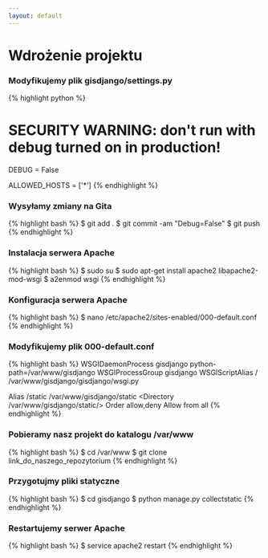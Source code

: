 ```yaml
---
layout: default
---
```


# Wdrożenie projektu

### Modyfikujemy plik gisdjango/settings.py
{% highlight python %}
# SECURITY WARNING: don't run with debug turned on in production!
DEBUG = False

ALLOWED_HOSTS = ['*']
{% endhighlight %}

### Wysyłamy zmiany na Gita
{% highlight bash %}
$ git add .
$ git commit -am "Debug=False"
$ git push
{% endhighlight %}

### Instalacja serwera Apache
{% highlight bash %}
$ sudo su
$ sudo apt-get install apache2 libapache2-mod-wsgi
$ a2enmod wsgi
{% endhighlight %}

### Konfiguracja serwera Apache
{% highlight bash %}
$ nano /etc/apache2/sites-enabled/000-default.conf
{% endhighlight %}

### Modyfikujemy plik 000-default.conf
{% highlight bash %}
WSGIDaemonProcess gisdjango python-path=/var/www/gisdjango
WSGIProcessGroup gisdjango
WSGIScriptAlias / /var/www/gisdjango/gisdjango/wsgi.py

Alias /static /var/www/gisdjango/static
<Directory /var/www/gisdjango/static/>
          Order allow,deny
          Allow from all
</Directory>
{% endhighlight %}

### Pobieramy nasz projekt do katalogu /var/www
{% highlight bash %}
$ cd /var/www
$ git clone link_do_naszego_repozytorium
{% endhighlight %}

### Przygotujmy pliki statyczne
{% highlight bash %}
$ cd gisdjango
$ python manage.py collectstatic
{% endhighlight %}

### Restartujemy serwer Apache
{% highlight bash %}
$ service apache2 restart
{% endhighlight %}
